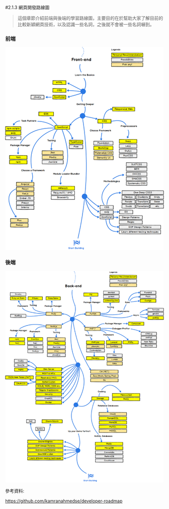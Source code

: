 #2.1.3 網頁開發路線圖
> 這個章節介紹前端與後端的學習路線圖，主要目的在於幫助大家了解目前的比較新穎網頁技術，以及認識一些名詞，之後就不會被一些名詞嚇到。

### 前端
![](/assets/frontend.png)
### 後端
![](/assets/backend.png)



參考資料:

https://github.com/kamranahmedse/developer-roadmap